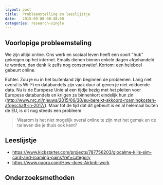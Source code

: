 ```yaml
---
layout: post
title:  Probleemstelling en leeslijstje
date:   2015-09-08 08:48:00
categories: research-single
---
```


## Voorlopige probleemsteling
We zijn altijd online. Ons werk en sociaal leven heeft een soort "hub" gekregen op het internet. Emails dienen binnen enkele dagen afgehandeld te worden, dan denk ik zelfs nog conservatief. Kortom: een heleboel gebeurt online.

Echter. Zou je nu in het buitenland zijn beginnen de problemen. Lang niet overal is Wi-Fi en databundels zijn vaak duur of geven je niet voldoende data. Nu is de Europese Unie al een tijdje bezig met het pleiten voor Europese databundels en krijgen ze binnenkort eindelijk hun zin (http://www.nrc.nl/nieuws/2015/06/30/eu-bereikt-akkoord-roamingkosten-afgeschaft-in-2017/). Maar tot de tijd dat dit gebeurt is en al helemaal buiten de EU, is dit nog steeds een probleem.

> Waarom is het niet mogelijk overal online te zijn met het gemak en de tarieven die je thuis ook kent?

## Leeslijstje
- https://www.kickstarter.com/projects/787756203/glocalme-kills-sim-card-and-roaming-pains?ref=category
- https://www.quora.com/How-does-Airbnb-work

## Onderzoeksmethoden
